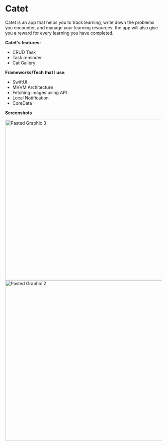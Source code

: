 # Catet
Catet is an app that helps you to track learning, write down the problems you encounter, and manage your learning resources. the app will also give you a reward for every learning you have completed.

**Catet's features:**
- CRUD Task
- Task reminder
- Cat Gallery

**Frameworks/Tech that I use:**
* SwiftUI
* MVVM Architecture
* Fetching images using API
* Local Notification
* CoreData

**Screenshots**

<img width="517" alt="Pasted Graphic 3" src="https://user-images.githubusercontent.com/71767973/224032686-9f531924-53b6-4b54-9359-562a6a22c205.png">
<img width="517" alt="Pasted Graphic 2" src="https://user-images.githubusercontent.com/71767973/224032713-8597cbb5-645c-429a-8fb4-1b80e3921f80.png">
